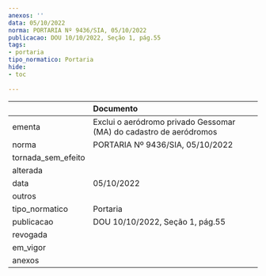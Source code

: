```yaml
---
anexos: ''
data: 05/10/2022
norma: PORTARIA Nº 9436/SIA, 05/10/2022
publicacao: DOU 10/10/2022, Seção 1, pág.55
tags:
- portaria
tipo_normatico: Portaria
hide: 
- toc 
 
---
```


|                    | Documento                                                          |
|:-------------------|:-------------------------------------------------------------------|
| ementa             | Exclui o aeródromo privado Gessomar (MA) do cadastro de aeródromos |
| norma              | PORTARIA Nº 9436/SIA, 05/10/2022                                   |
| tornada_sem_efeito |                                                                    |
| alterada           |                                                                    |
| data               | 05/10/2022                                                         |
| outros             |                                                                    |
| tipo_normatico     | Portaria                                                           |
| publicacao         | DOU 10/10/2022, Seção 1, pág.55                                    |
| revogada           |                                                                    |
| em_vigor           |                                                                    |
| anexos             |                                                                    |